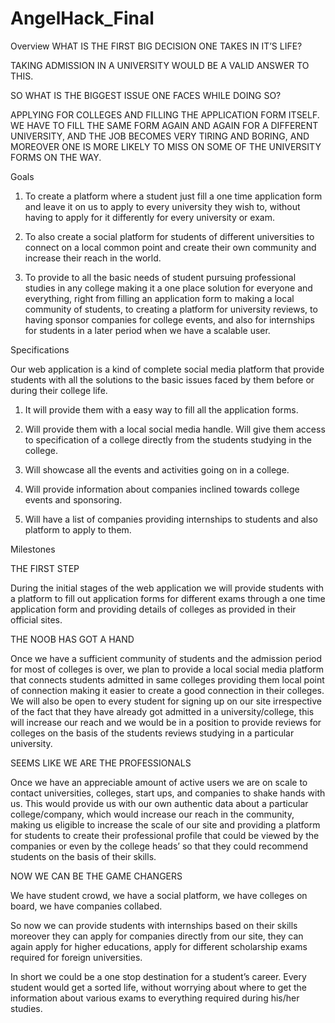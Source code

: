 # AngelHack_Final

Overview
WHAT IS THE FIRST BIG DECISION ONE TAKES IN IT’S LIFE?

TAKING ADMISSION IN A UNIVERSITY WOULD BE A  VALID ANSWER TO THIS.

SO WHAT IS THE BIGGEST ISSUE ONE FACES WHILE DOING SO?

APPLYING FOR COLLEGES AND FILLING THE APPLICATION FORM ITSELF. WE HAVE TO FILL THE SAME FORM AGAIN AND AGAIN FOR A DIFFERENT UNIVERSITY, AND THE JOB BECOMES VERY TIRING AND BORING, AND MOREOVER ONE IS MORE LIKELY TO MISS ON SOME OF THE UNIVERSITY FORMS ON THE WAY.

Goals

1. To create a platform where a student just fill a one time application form and leave it on us to apply to every university they wish to, without having to apply for it differently for every university or exam.

2. To also create a social platform for students of different universities to connect on a local common point and create their own community and increase their reach in the world.

3. To provide to all the basic needs of student pursuing professional studies in any college making it a one place solution for everyone and everything, right from filling an application form to making a local community of students, to creating a platform for university reviews, to having sponsor companies for college events, and also for internships for students in a later period when we have a scalable user.  

Specifications

Our web application is a kind of complete social media platform that provide students with all the solutions to the basic issues faced by them before or during their college life.

1. It will provide them with a easy way to fill all the application forms.

2. Will provide them with a local social media handle.
Will give them access to specification of a college directly from the students studying in the college.

3. Will showcase all the events and activities going on in a college.

4. Will provide information about companies inclined towards college events and sponsoring.

5. Will have a list of companies providing internships to students and also platform to apply to them.

Milestones

THE FIRST STEP

During the initial stages of the web application we will provide students with a platform to fill out application forms for different exams through a one time application form and providing details of colleges as provided in their official sites.

THE NOOB HAS GOT A HAND

Once we have a sufficient community of students and the admission period for most of colleges is over, we plan to provide a local social media platform that connects students admitted in same colleges providing them local point of connection making it easier to create a good connection in their colleges. We will also be open to every student for signing up on our site irrespective of the fact that they have already got admitted in a university/college, this will increase our reach and we would be in a position to provide reviews for colleges on the basis of the students reviews studying in a particular university.

SEEMS LIKE WE ARE THE PROFESSIONALS 

Once we have an appreciable amount of active users we are on scale to contact universities, colleges, start ups, and companies to shake hands with us.
This would provide us with our own authentic data about a particular college/company, which would increase our reach in the community, making us eligible to increase the scale of our site and providing a platform for students to create their professional profile that could be viewed by the companies or even by the college heads’ so that they could recommend students on the basis of their skills.

NOW WE CAN BE THE GAME CHANGERS

We have student crowd, we have a social platform, we have colleges on board, we have companies collabed.

So now we can provide students with internships based on their skills moreover they can apply for companies directly from our site, they can again apply for higher educations, apply for different scholarship exams required for foreign universities. 

In short we could be a one stop destination for a student’s career. Every student would get a sorted life, without worrying about where to get the information about various exams to everything required during his/her studies. 

